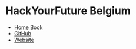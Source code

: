# HackYourFuture Belgium

- [Home Book](https://home.hackyourfuture.be)
- [GitHub](https://github.com/hackyourfuturebelgium)
- [Website](https://hackyourfuture.be)
